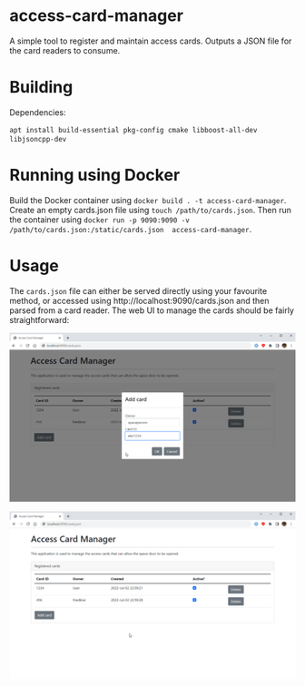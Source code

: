 # access-card-manager

A simple tool to register and maintain access cards. Outputs a JSON file for the card readers to consume.

# Building

Dependencies:

    apt install build-essential pkg-config cmake libboost-all-dev libjsoncpp-dev

# Running using Docker

Build the Docker container using `docker build . -t access-card-manager`. Create an empty cards.json file using `touch /path/to/cards.json`. Then run the container using `docker run -p 9090:9090 -v /path/to/cards.json:/static/cards.json  access-card-manager`.

# Usage

The `cards.json` file can either be served directly using your favourite method, or accessed using http://localhost:9090/cards.json and then parsed from a card reader. The web UI to manage the cards should be fairly straightforward:

![](doc/ss1.png)

![](doc/ss2.png)